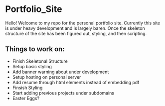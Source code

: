 # Portfolio_Site

Hello! Welcome to my repo for the personal portfolio site. Currently this site is under heavy development and is largely baren. Once the skeleton structure of the site has been figured out, styling, and then scripting.

## Things to work on:
- Finish Skeletonal Structure
- Setup basic styling
- Add banner warning about under development
- Setup hosting on personal server
- Add resume through html elements instead of embedding pdf
- Finsish Styling
- Start adding previous projects under subdomains
- Easter Eggs?
